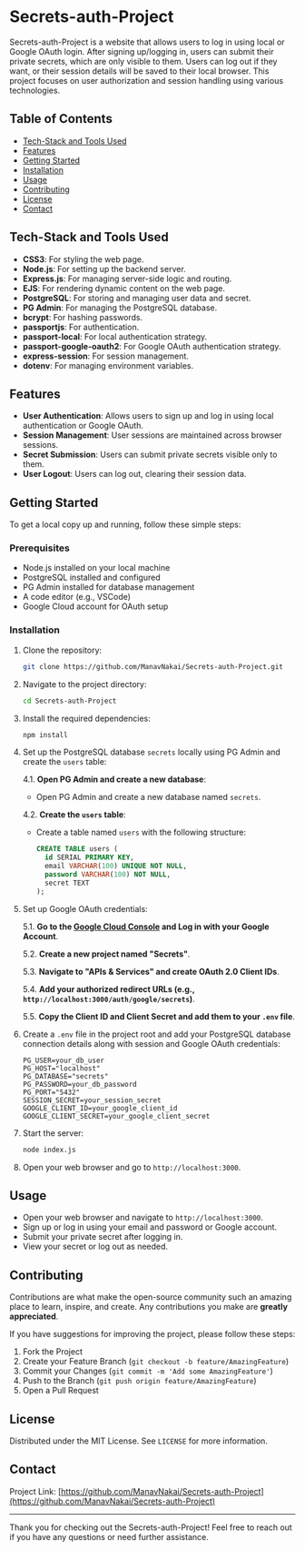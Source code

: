 # Secrets-auth-Project
Secrets-auth-Project is a website that allows users to log in using local or Google OAuth login. After signing up/logging in, users can submit their private secrets, which are only visible to them. Users can log out if they want, or their session details will be saved to their local browser. This project focuses on user authorization and session handling using various technologies.

## Table of Contents
- [Tech-Stack and Tools Used](#tech-stack-and-tools-used)
- [Features](#features)
- [Getting Started](#getting-started)
- [Installation](#installation)
- [Usage](#usage)
- [Contributing](#contributing)
- [License](#license)
- [Contact](#contact)

## Tech-Stack and Tools Used
- **CSS3**: For styling the web page.
- **Node.js**: For setting up the backend server.
- **Express.js**: For managing server-side logic and routing.
- **EJS**: For rendering dynamic content on the web page.
- **PostgreSQL**: For storing and managing user data and secret.
- **PG Admin**: For managing the PostgreSQL database.
- **bcrypt**: For hashing passwords.
- **passportjs**: For authentication.
- **passport-local**: For local authentication strategy.
- **passport-google-oauth2**: For Google OAuth authentication strategy.
- **express-session**: For session management.
- **dotenv**: For managing environment variables.

## Features
- **User Authentication**: Allows users to sign up and log in using local authentication or Google OAuth.
- **Session Management**: User sessions are maintained across browser sessions.
- **Secret Submission**: Users can submit private secrets visible only to them.
- **User Logout**: Users can log out, clearing their session data.

## Getting Started
To get a local copy up and running, follow these simple steps:

### Prerequisites
- Node.js installed on your local machine
- PostgreSQL installed and configured
- PG Admin installed for database management
- A code editor (e.g., VSCode)
- Google Cloud account for OAuth setup

### Installation
1. Clone the repository:
   ```sh
   git clone https://github.com/ManavNakai/Secrets-auth-Project.git
   ```
2. Navigate to the project directory:
   ```sh
   cd Secrets-auth-Project
   ```
3. Install the required dependencies:
   ```sh
   npm install
   ```
   
4. Set up the PostgreSQL database `secrets` locally using PG Admin and create the `users` table:
   
   4.1. **Open PG Admin and create a new database**:
   
   - Open PG Admin and create a new database named `secrets`.
     
   4.2. **Create the `users` table**:
   
   - Create a table named `users` with the following structure:
     
     ```sql
     CREATE TABLE users (
       id SERIAL PRIMARY KEY,
       email VARCHAR(100) UNIQUE NOT NULL,
       password VARCHAR(100) NOT NULL,
       secret TEXT
     );
     ```

5. Set up Google OAuth credentials:
   
   5.1. **Go to the [Google Cloud Console](https://console.cloud.google.com/) and Log in with your Google Account**.
   
   5.2. **Create a new project named "Secrets"**.
   
   5.3. **Navigate to "APIs & Services" and create OAuth 2.0 Client IDs**.
   
   5.4. **Add your authorized redirect URLs (e.g., `http://localhost:3000/auth/google/secrets`)**.
   
   5.5. **Copy the Client ID and Client Secret and add them to your `.env` file**.

7. Create a `.env` file in the project root and add your PostgreSQL database connection details along with session and Google OAuth credentials:
   
   ```plaintext
   PG_USER=your_db_user
   PG_HOST="localhost"
   PG_DATABASE="secrets"
   PG_PASSWORD=your_db_password
   PG_PORT="5432"
   SESSION_SECRET=your_session_secret
   GOOGLE_CLIENT_ID=your_google_client_id
   GOOGLE_CLIENT_SECRET=your_google_client_secret
   ```

8. Start the server:
   ```sh
   node index.js
   ```

9. Open your web browser and go to `http://localhost:3000`.

## Usage
- Open your web browser and navigate to `http://localhost:3000`.
- Sign up or log in using your email and password or Google account.
- Submit your private secret after logging in.
- View your secret or log out as needed.

## Contributing
Contributions are what make the open-source community such an amazing place to learn, inspire, and create. Any contributions you make are **greatly appreciated**.

If you have suggestions for improving the project, please follow these steps:
1. Fork the Project
2. Create your Feature Branch (`git checkout -b feature/AmazingFeature`)
3. Commit your Changes (`git commit -m 'Add some AmazingFeature'`)
4. Push to the Branch (`git push origin feature/AmazingFeature`)
5. Open a Pull Request

## License
Distributed under the MIT License. See `LICENSE` for more information.

## Contact
Project Link: [https://github.com/ManavNakai/Secrets-auth-Project](https://github.com/ManavNakai/Secrets-auth-Project)

---

Thank you for checking out the Secrets-auth-Project! Feel free to reach out if you have any questions or need further assistance.
